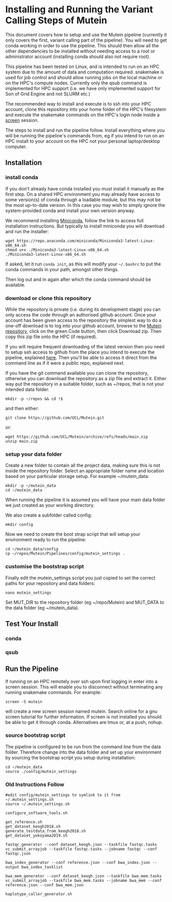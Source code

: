 # Installing and Running the Variant Calling Steps of Mutein

This document covers how to setup and use the Mutein pipeline (currently it only covers the first, variant calling part of the pipeline). You will need to get conda working in order to use the pipeline. This should then allow all the other dependencies to be installed without needing access to a root or administrator account (installing conda should also not require root).

This pipeline has been tested on Linux, and is intended to run on an HPC system due to the amount of data and computation required. snakemake is used for job control and should allow running jobs on the local machine or on the HPC's compute nodes. Currently only the qsub command is implemented for HPC support (i.e. we have only implemented support for Son of Grid Engine and not SLURM etc.)

The recommended way to install and execute is to ssh into your HPC account, clone this repository into your home folder of the HPC's filesystem and execute the snakemake commands on the HPC's login node inside a [screen](https://www.gnu.org/software/screen/) session.

The steps to install and run the pipeline follow. Install everything where you will be running the pipeline's commands from, eg if you intend to run on an HPC install to your account on the HPC not your personal laptop/desktop computer.

## Installation
### install conda
If you don't already have conda installed you must install it manually as the first step. On a shared HPC environment you may already have access to some version(s) of conda through a loadable module, but this may not be the most up-to-date version. In this case you may wish to simply ignore the system-provided conda and install your own version anyway.

We recommend installing [Miniconda](https://docs.conda.io/en/latest/miniconda.html), follow the link to access full installation instructions. But typically to install miniconda you will download and run the installer:

    wget https://repo.anaconda.com/miniconda/Miniconda3-latest-Linux-x86_64.sh
    chmod u+x ./Miniconda3-latest-Linux-x86_64.sh
    ./Miniconda3-latest-Linux-x86_64.sh

If asked, let it run `conda init`, as this will modify your `~/.bashrc` to put the conda commands in your path, amongst other things.

Then log out and in again after which the conda command should be available.

### download or clone this repository
While the repository is private (i.e. during its development stage) you can only access the code through an authorised github account. Once your account has been given access to the repository the simplest way to do a one-off download is to log into your github account, browse to the [Mutein repository](https://github.com/UCL/Mutein), click on the green Code button, then click Download zip. Then copy this zip file onto the HPC (if required).

If you will require frequent downloading of the latest version then you need to setup ssh access to github from the place you intend to execute the pipeline, explained [here](https://docs.github.com/en/authentication/connecting-to-github-with-ssh/adding-a-new-ssh-key-to-your-github-account). Then you'll be able to access it direct from the command line as if it were a public repo, explained next.

If you have the git command available you can clone the repository, otherwise you can download the repository as a zip file and extract it. Either way put the repository in a suitable folder, such as ~/repos, that is not your intended data folder.

    mkdir -p ~/repos && cd !$

and then either:

    git clone https://github.com/UCL/Mutein.git

or:

    wget https://github.com/UCL/Mutein/archive/refs/heads/main.zip
    unzip main.zip

### setup your data folder
Create a new folder to contain all the project data, making sure this is not inside the repository folder. Select an appropriate folder name and location based on your particular storage setup. For example ~/mutein_data:

    mkdir -p ~/mutein_data
    cd ~/mutein_data

When running the pipeline it is assumed you will have your main data folder we just created as your working directory.

We also create a subfolder called config:

    mkdir config

Now we need to create the boot strap script that will setup your environment ready to run the pipeline:

    cd ~/mutein_data/config
    cp ~/repos/Mutein/Pipelines/config/mutein_settings .

### customise the bootstrap script
Finally edit the mutein_settings script you just copied to set the correct paths for your repository and data folders:

    nano mutein_settings

Set MUT_DIR to the repository folder (eg ~/repo/Mutein) and MUT_DATA to the data folder (eg ~/mutein_data).

## Test Your Install
### conda
### qsub

## Run the Pipeline
If running on an HPC remotely over ssh upon first logging in enter into a screen session. This will enable you to disconnect without terminating any running snakemake commands. For example:

    screen -S mutein

will create a new screen session named mutein. Search online for a gnu screen tutorial for further information. If screen is not installed you should be able to get it through conda. Alternatives are tmux or, at a push, nohup.

### source bootstrap script
The pipeline is configured to be run from the command line from the data folder. Therefore change into the data folder and set up your environment by sourcing the bootstrap script you setup during installation:

    cd ~/mutein_data
    source ./config/mutein_settings

### Old Instructions Follow

    #edit config/mutein_settings to symlink to it from ~/.mutein_settings.sh
    source ~/.mutein_settings.sh

    configure_software_tools.sh

    get_reference.sh
    get_dataset_keogh2018.sh
    generate_testdata_from_keogh2018.sh
    get_dataset_yokoyama2019.sh

    fastqc_generator --conf dataset_keogh.json --taskfile fastqc.tasks
    vc_submit_arrayjob --taskfile fastqc.tasks --jobname fastqc --conf fastqc.json

    bwa_index_generator --conf reference.json --conf bwa_index.json --output bwa_index_tasklist

    bwa_mem_generator --conf dataset_keogh.json --taskfile bwa_mem.tasks
    vc_submit_arrayjob --taskfile bwa_mem.tasks --jobname bwa_mem --conf reference.json --conf bwa_mem.json

    haplotype_caller_generator.sh
